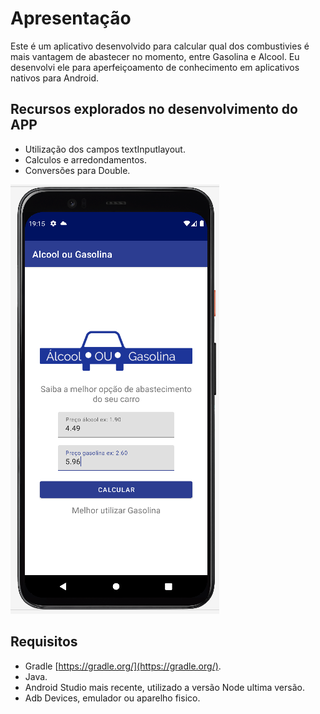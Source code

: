 # Apresentação

Este é um aplicativo desenvolvido para calcular qual dos combustivies é mais vantagem de abastecer no momento, entre Gasolina e Alcool.
Eu desenvolvi ele para aperfeiçoamento de conhecimento em aplicativos nativos para Android.

## Recursos explorados no desenvolvimento do APP

* Utilização dos campos textInputlayout.
* Calculos e arredondamentos.
* Conversões para Double.


![Imagem](images/gasolinaOuAlcool.PNG)



## Requisitos

* Gradle [https://gradle.org/](https://gradle.org/).
* Java.
* Android Studio mais recente, utilizado a versão Node ultima versão.
* Adb Devices, emulador ou aparelho fisico.

